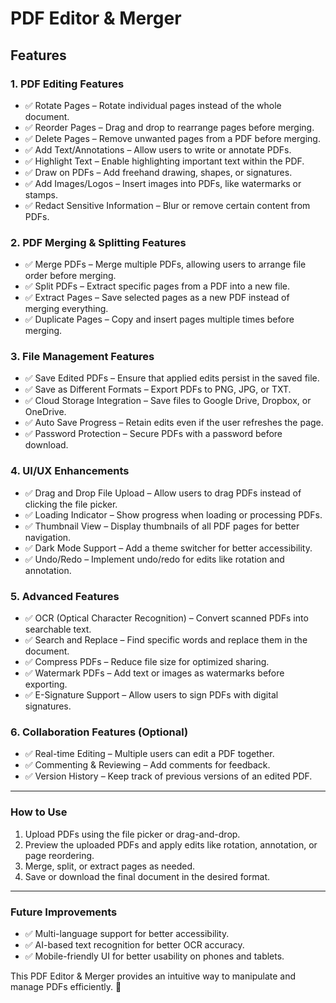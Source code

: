 # PDF Editor & Merger

## Features

### 1. PDF Editing Features
- ✅ Rotate Pages – Rotate individual pages instead of the whole document.
- ✅ Reorder Pages – Drag and drop to rearrange pages before merging.
- ✅ Delete Pages – Remove unwanted pages from a PDF before merging.
- ✅ Add Text/Annotations – Allow users to write or annotate PDFs.
- ✅ Highlight Text – Enable highlighting important text within the PDF.
- ✅ Draw on PDFs – Add freehand drawing, shapes, or signatures.
- ✅ Add Images/Logos – Insert images into PDFs, like watermarks or stamps.
- ✅ Redact Sensitive Information – Blur or remove certain content from PDFs.

### 2. PDF Merging & Splitting Features
- ✅ Merge PDFs – Merge multiple PDFs, allowing users to arrange file order before merging.
- ✅ Split PDFs – Extract specific pages from a PDF into a new file.
- ✅ Extract Pages – Save selected pages as a new PDF instead of merging everything.
- ✅ Duplicate Pages – Copy and insert pages multiple times before merging.

### 3. File Management Features
- ✅ Save Edited PDFs – Ensure that applied edits persist in the saved file.
- ✅ Save as Different Formats – Export PDFs to PNG, JPG, or TXT.
- ✅ Cloud Storage Integration – Save files to Google Drive, Dropbox, or OneDrive.
- ✅ Auto Save Progress – Retain edits even if the user refreshes the page.
- ✅ Password Protection – Secure PDFs with a password before download.

### 4. UI/UX Enhancements
- ✅ Drag and Drop File Upload – Allow users to drag PDFs instead of clicking the file picker.
- ✅ Loading Indicator – Show progress when loading or processing PDFs.
- ✅ Thumbnail View – Display thumbnails of all PDF pages for better navigation.
- ✅ Dark Mode Support – Add a theme switcher for better accessibility.
- ✅ Undo/Redo – Implement undo/redo for edits like rotation and annotation.

### 5. Advanced Features
- ✅ OCR (Optical Character Recognition) – Convert scanned PDFs into searchable text.
- ✅ Search and Replace – Find specific words and replace them in the document.
- ✅ Compress PDFs – Reduce file size for optimized sharing.
- ✅ Watermark PDFs – Add text or images as watermarks before exporting.
- ✅ E-Signature Support – Allow users to sign PDFs with digital signatures.

### 6. Collaboration Features (Optional)
- ✅ Real-time Editing – Multiple users can edit a PDF together.
- ✅ Commenting & Reviewing – Add comments for feedback.
- ✅ Version History – Keep track of previous versions of an edited PDF.

---

### How to Use
1. Upload PDFs using the file picker or drag-and-drop.
2. Preview the uploaded PDFs and apply edits like rotation, annotation, or page reordering.
3. Merge, split, or extract pages as needed.
4. Save or download the final document in the desired format.

---

### Future Improvements
- ✅ Multi-language support for better accessibility.
- ✅ AI-based text recognition for better OCR accuracy.
- ✅ Mobile-friendly UI for better usability on phones and tablets.

This PDF Editor & Merger provides an intuitive way to manipulate and manage PDFs efficiently. 🚀
